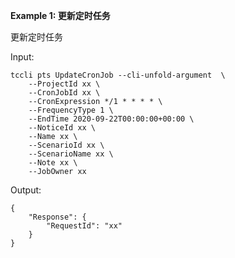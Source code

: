 **Example 1: 更新定时任务**

更新定时任务

Input: 

```
tccli pts UpdateCronJob --cli-unfold-argument  \
    --ProjectId xx \
    --CronJobId xx \
    --CronExpression */1 * * * * \
    --FrequencyType 1 \
    --EndTime 2020-09-22T00:00:00+00:00 \
    --NoticeId xx \
    --Name xx \
    --ScenarioId xx \
    --ScenarioName xx \
    --Note xx \
    --JobOwner xx
```

Output: 
```
{
    "Response": {
        "RequestId": "xx"
    }
}
```

